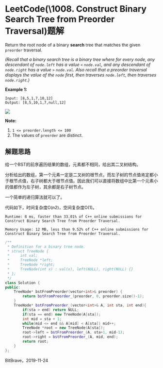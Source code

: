 # LeetCode(\1008. Construct Binary Search Tree from Preorder Traversal)题解

Return the root node of a binary **search** tree that matches the given `preorder` traversal.

*(Recall that a binary search tree is a binary tree where for every node, any descendant of `node.left` has a value `<` `node.val`, and any descendant of `node.right` has a value `>` `node.val`. Also recall that a preorder traversal displays the value of the `node` first, then traverses `node.left`, then traverses `node.right`.)*

 

**Example 1:**

```
Input: [8,5,1,7,10,12]
Output: [8,5,10,1,7,null,12]
```

 ![](https://assets.leetcode.com/uploads/2019/03/06/1266.png)

**Note:** 

1. `1 <= preorder.length <= 100`
2. The values of `preorder` are distinct.

## 解题思路

给一个BST的前序遍历结果的数组，元素都不相同，给出其二叉树结构。

分析给出的数组，第一个元素一定是二叉树的根节点，而左子树的节点值肯定都小于根节点值，右子树都大于根节点值。因此我们可以直接将数组中比第一个元素小的值都作为左子树，其余都是右子树节点。

一个简单的递归算法就可以了。

代码如下，时间复杂度O(n2)，空间复杂度O(1)。

`Runtime: 8 ms, faster than 33.01% of C++ online submissions for Construct Binary Search Tree from Preorder Traversal.`

`Memory Usage: 12 MB, less than 9.52% of C++ online submissions for Construct Binary Search Tree from Preorder Traversal.`

```c++
/**
 * Definition for a binary tree node.
 * struct TreeNode {
 *     int val;
 *     TreeNode *left;
 *     TreeNode *right;
 *     TreeNode(int x) : val(x), left(NULL), right(NULL) {}
 * };
 */
class Solution {
public:
    TreeNode* bstFromPreorder(vector<int>& preorder) {
        return bstFromPreorder_(preorder, 0, preorder.size()-1);
    }
    TreeNode* bstFromPreorder_(vector<int>& A, int sta, int end){
        if(sta > end) return NULL; 
        if(sta == end) new TreeNode(A[sta]);
        int mid = sta + 1;
        while(mid <= end && A[mid] < A[sta]) mid++;
        TreeNode *root = new TreeNode(A[sta]);
        root->left = bstFromPreorder_(A, sta+1, mid-1);
        root->right = bstFromPreorder_(A, mid, end);
        return root;
    }
};
```



BitBrave，2019-11-24
